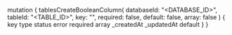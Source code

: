 mutation {
    tablesCreateBooleanColumn(
        databaseId: "<DATABASE_ID>",
        tableId: "<TABLE_ID>",
        key: "",
        required: false,
        default: false,
        array: false
    ) {
        key
        type
        status
        error
        required
        array
        _createdAt
        _updatedAt
        default
    }
}
